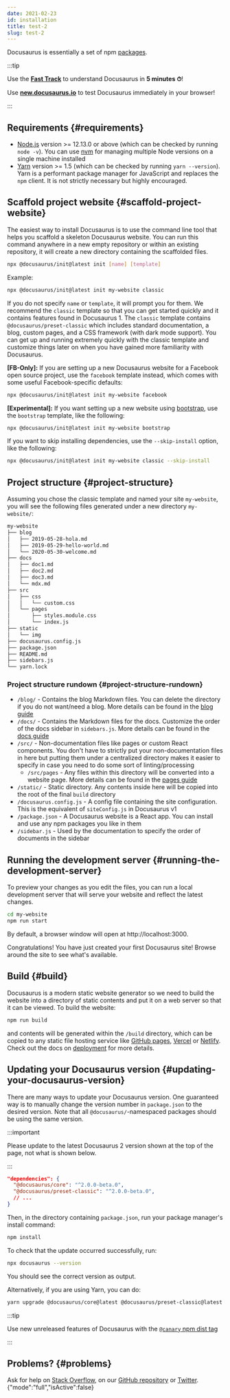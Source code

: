 ```yaml
---
date: 2021-02-23
id: installation
title: test-2
slug: test-2
---
```


Docusaurus is essentially a set of npm
[packages](https://github.com/facebook/docusaurus/tree/master/packages).

:::tip

Use the **[Fast Track](introduction.md#fast-track)** to understand Docusaurus in
**5 minutes ⏱**!

Use **[new.docusaurus.io](https://new.docusaurus.io)** to test Docusaurus
immediately in your browser!

:::

## Requirements {#requirements}

- [Node.js](https://nodejs.org/en/download/) version >= 12.13.0 or above (which
  can be checked by running `node -v`). You can use
  [nvm](https://github.com/nvm-sh/nvm) for managing multiple Node versions on a
  single machine installed
- [Yarn](https://yarnpkg.com/en/) version >= 1.5 (which can be checked by
  running `yarn --version`). Yarn is a performant package manager for JavaScript
  and replaces the `npm` client. It is not strictly necessary but highly
  encouraged.

## Scaffold project website {#scaffold-project-website}

The easiest way to install Docusaurus is to use the command line tool that helps
you scaffold a skeleton Docusaurus website. You can run this command anywhere in
a new empty repository or within an existing repository, it will create a new
directory containing the scaffolded files.

```bash
npx @docusaurus/init@latest init [name] [template]
```

Example:

```bash
npx @docusaurus/init@latest init my-website classic
```

If you do not specify `name` or `template`, it will prompt you for them. We
recommend the `classic` template so that you can get started quickly and it
contains features found in Docusaurus 1. The `classic` template contains
`@docusaurus/preset-classic` which includes standard documentation, a blog,
custom pages, and a CSS framework (with dark mode support). You can get up and
running extremely quickly with the classic template and customize things later
on when you have gained more familiarity with Docusaurus.

**[FB-Only]:** If you are setting up a new Docusaurus website for a Facebook
open source project, use the `facebook` template instead, which comes with some
useful Facebook-specific defaults:

```bash
npx @docusaurus/init@latest init my-website facebook
```

**[Experimental]:** If you want setting up a new website using
[bootstrap](https://getbootstrap.com/), use the `bootstrap` template, like the
following:

```bash
npx @docusaurus/init@latest init my-website bootstrap
```

If you want to skip installing dependencies, use the `--skip-install` option,
like the following:

```bash
npx @docusaurus/init@latest init my-website classic --skip-install
```

## Project structure {#project-structure}

Assuming you chose the classic template and named your site `my-website`, you
will see the following files generated under a new directory `my-website/`:

```sh
my-website
├── blog
│   ├── 2019-05-28-hola.md
│   ├── 2019-05-29-hello-world.md
│   └── 2020-05-30-welcome.md
├── docs
│   ├── doc1.md
│   ├── doc2.md
│   ├── doc3.md
│   └── mdx.md
├── src
│   ├── css
│   │   └── custom.css
│   └── pages
│       ├── styles.module.css
│       └── index.js
├── static
│   └── img
├── docusaurus.config.js
├── package.json
├── README.md
├── sidebars.js
└── yarn.lock
```

### Project structure rundown {#project-structure-rundown}

- `/blog/` - Contains the blog Markdown files. You can delete the directory if
  you do not want/need a blog. More details can be found in the
  [blog guide](blog.md)
- `/docs/` - Contains the Markdown files for the docs. Customize the order of
  the docs sidebar in `sidebars.js`. More details can be found in the
  [docs guide](./guides/docs/docs-markdown-features.mdx)
- `/src/` - Non-documentation files like pages or custom React components. You
  don't have to strictly put your non-documentation files in here but putting
  them under a centralized directory makes it easier to specify in case you need
  to do some sort of linting/processing
  - `/src/pages` - Any files within this directory will be converted into a
    website page. More details can be found in the
    [pages guide](guides/creating-pages.md)
- `/static/` - Static directory. Any contents inside here will be copied into
  the root of the final `build` directory
- `/docusaurus.config.js` - A config file containing the site configuration.
  This is the equivalent of `siteConfig.js` in Docusaurus v1
- `/package.json` - A Docusaurus website is a React app. You can install and use
  any npm packages you like in them
- `/sidebar.js` - Used by the documentation to specify the order of documents in
  the sidebar

## Running the development server {#running-the-development-server}

To preview your changes as you edit the files, you can run a local development
server that will serve your website and reflect the latest changes.

```bash npm2yarn
cd my-website
npm run start
```

By default, a browser window will open at http://localhost:3000.

Congratulations! You have just created your first Docusaurus site! Browse around
the site to see what's available.

## Build {#build}

Docusaurus is a modern static website generator so we need to build the website
into a directory of static contents and put it on a web server so that it can be
viewed. To build the website:

```bash npm2yarn
npm run build
```

and contents will be generated within the `/build` directory, which can be
copied to any static file hosting service like
[GitHub pages](https://pages.github.com/), [Vercel](https://vercel.com/) or
[Netlify](https://www.netlify.com/). Check out the docs on
[deployment](deployment.mdx) for more details.

## Updating your Docusaurus version {#updating-your-docusaurus-version}

There are many ways to update your Docusaurus version. One guaranteed way is to
manually change the version number in `package.json` to the desired version.
Note that all `@docusaurus/`-namespaced packages should be using the same
version.

:::important

Please update to the latest Docusaurus 2 version shown at the top of the page,
not what is shown below.

:::

```json title="package.json"
"dependencies": {
  "@docusaurus/core": "^2.0.0-beta.0",
  "@docusaurus/preset-classic": "^2.0.0-beta.0",
  // ...
}
```

Then, in the directory containing `package.json`, run your package manager's
install command:

```bash npm2yarn
npm install
```

To check that the update occurred successfully, run:

```bash npm2yarn
npx docusaurus --version
```

You should see the correct version as output.

Alternatively, if you are using Yarn, you can do:

```bash
yarn upgrade @docusaurus/core@latest @docusaurus/preset-classic@latest
```

:::tip

Use new unreleased features of Docusaurus with the
[`@canary` npm dist tag](/community/canary)

:::

## Problems? {#problems}

Ask for help on
[Stack Overflow](https://stackoverflow.com/questions/tagged/docusaurus), on our
[GitHub repository](https://github.com/facebook/docusaurus) or
[Twitter](https://twitter.com/docusaurus). {"mode":"full","isActive":false}
